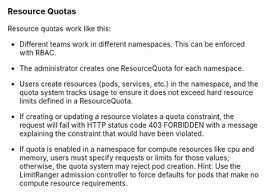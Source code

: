 ### Resource Quotas
Resource quotas work like this:

- Different teams work in different namespaces. This can be enforced with RBAC.

- The administrator creates one ResourceQuota for each namespace.

- Users create resources (pods, services, etc.) in the namespace, and the quota system tracks usage to ensure it does not exceed hard resource limits defined in a ResourceQuota.

- If creating or updating a resource violates a quota constraint, the request will fail with HTTP status code 403 FORBIDDEN with a message explaining the constraint that would have been violated.

- If quota is enabled in a namespace for compute resources like cpu and memory, users must specify requests or limits for those values; otherwise, the quota system may reject pod creation. Hint: Use the LimitRanger admission controller to force defaults for pods that make no compute resource requirements.


